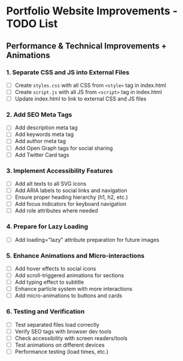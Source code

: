 # Portfolio Website Improvements - TODO List

## Performance & Technical Improvements + Animations

### 1. Separate CSS and JS into External Files
- [ ] Create `styles.css` with all CSS from `<style>` tag in index.html
- [ ] Create `script.js` with all JS from `<script>` tag in index.html
- [ ] Update index.html to link to external CSS and JS files

### 2. Add SEO Meta Tags
- [ ] Add description meta tag
- [ ] Add keywords meta tag
- [ ] Add author meta tag
- [ ] Add Open Graph tags for social sharing
- [ ] Add Twitter Card tags

### 3. Implement Accessibility Features
- [ ] Add alt texts to all SVG icons
- [ ] Add ARIA labels to social links and navigation
- [ ] Ensure proper heading hierarchy (h1, h2, etc.)
- [ ] Add focus indicators for keyboard navigation
- [ ] Add role attributes where needed

### 4. Prepare for Lazy Loading
- [ ] Add loading="lazy" attribute preparation for future images

### 5. Enhance Animations and Micro-interactions
- [ ] Add hover effects to social icons
- [ ] Add scroll-triggered animations for sections
- [ ] Add typing effect to subtitle
- [ ] Enhance particle system with more interactions
- [ ] Add micro-animations to buttons and cards

### 6. Testing and Verification
- [ ] Test separated files load correctly
- [ ] Verify SEO tags with browser dev tools
- [ ] Check accessibility with screen readers/tools
- [ ] Test animations on different devices
- [ ] Performance testing (load times, etc.)
